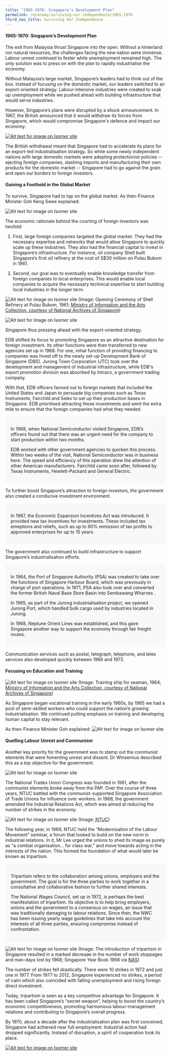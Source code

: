 ```yaml
---
title: "1965-1970: Singapore’s Development Plan"
permalink: /economy/surviving-our-independence/1965-1970
third_nav_title: Surviving Our Independence
---
```

#### 1965-1970: Singapore’s Development Plan

The exit from Malaysia thrust Singapore into the open. Without a hinterland nor natural resources, the challenges facing the new nation were immense. Labour unrest continued to fester while unemployment remained high. The only solution was to press on with the plan to rapidly industrialise the economy.

Without Malaysia’s large market, Singapore’s leaders had to think out of the box. Instead of focusing on the domestic market, our leaders switched to an export-oriented strategy. Labour-intensive industries were created to soak up unemployment while we pushed ahead with building infrastructure that would serve industries.

However, Singapore’s plans were disrupted by a shock announcement. In 1967, the British announced that it would withdraw its forces from Singapore, which would compromise Singapore's defence and impact our economy. 

[![Alt text for image on Isomer site](/images/economy/Case%20Study_British%20Withdrawal.gif)](/economy/digging-deeper-case-studies/withdrawal)

The British withdrawal meant that Singapore had to accelerate its plans for an export-led industralisation strategy. So while some newly independent nations with large domestic markets were adopting protectionist policies -- ejecting foreign companies, slashing imports and manufacturing their own products for the domestic market -- Singapore had to go against the grain and open our borders to foreign investors. 

#### Gaining a Foothold in the Global Market

To survive, Singapore had to tap on the global market. As then-Finance Minister Goh Keng Swee explained: 

![Alt text for image on Isomer site](/images/economy/Screenshot%202020-1.png)

The economic rationale behind the courting of foreign investors was twofold:

1. First, large foreign companies targeted the global market. They had the necessary expertise and networks that would allow Singapore to quickly scale up these industries. They also had the financial capital to invest in Singapore’s infrastructure. For instance, oil company Shell built Singapore’s first oil refinery at the cost of S$30 million on Pulau Bukom in 1961.

2. Second, our goal was to eventually enable knowledge transfer from foreign companies to local enterprises. This would enable local companies to acquire the necessary technical expertise to start building local industries in the longer term.

![Alt text for image on Isomer site](/images/economy/img0062.jpg)
 (Image: Opening Ceremony of Shell Refinery at Pulau Bukom, 1961; [Ministry of Information and the Arts Collection, courtesy of National Archives of Singapore](https://www.nas.gov.sg/archivesonline/photographs/record-details/1190c3fe-42cf-11e4-859c-0050568939ad))
 
 ![Alt text for image on Isomer site](/images/economy/Winsemius%20on%20Shell%20and%20Esso.png)
 
Singapore thus pressing ahead with the export-oriented strategy.

EDB shifted its focus to promoting Singapore as an attractive destination for foreign investment. Its other functions were then transferred to new agencies set up in 1968. For one, initial function of providing financing to companies was hived off to the newly set-up Development Bank of Singapore (DBS). Jurong Town Corporation (JTC) took over the development and management of industrial infrastructure, while EDB's export promotion division was absorbed by Intraco, a government trading company. 

With that, EDB officers fanned out to foreign markets that included the United States and Japan to persuade big companies such as Texas Instruments, Fairchild and Seiko to set up their production bases in Singapore. EDB prioritised attracting these investments and went the extra mile to ensure that the foreign companies had what they needed.

<div style="border:0px solid #0505f8;background-color:#f8f8f8;padding:1.2em;">
<p>In 1968, when National Semiconductor visited Singapore, EDB’s officers found out that there was an urgent need for the company to start production within two months. </p>

<p>EDB worked with other government agencies to quicken this process. Within two weeks of the visit, National Semiconductor was in business here. The speed and efficiency of this operation drew the attention of other American manufacturers. Fairchild came soon after, followed by Texas Instruments, Hewlett-Packard and General Electric. </p>
</div>

To further boost Singapore’s attraction to foreign investors, the government also created a conducive investment environment.

<div style="border:0px solid #0505f8;background-color:#f8f8f8;padding:1.2em;">
<p>In 1967, the Economic Expansion Incentives Act was introduced. It provided new tax incentives for investments. These included tax emeptions and reliefs, such as up to 90% remission of tax profits to approved enterprises for up to 15 years.</p>
</div>

The government also continued to build infrastructure to support Singapore’s industrialisation efforts.

<div style="border:0px solid #0505f8;background-color:#f8f8f8;padding:1.2em;">
<p>In 1964, the Port of Singapore Authority (PSA) was created to take over the functions of Singapore Harbour Board, which was previously in charge of port operations. In 1971, PSA also took over and converted the former British Naval Base Store Basin into Sembawang Wharves .</p>

<p>In 1965, as part of the Jurong industrialisation project, we opened Jurong Port, which handled bulk cargo used by industries located in Jurong.</p>
	
<p>In 1968, Neptune Orient Lines was established, and this gave Singapore another way to support the economy through fair freight routes. </p>
</div>

Communication services such as postal, telegraph, telephone, and telex services also developed quickly between 1966 and 1973.

#### Focusing on Education and Training
![Alt text for image on Isomer site](/images/economy/img0018.jpg)
(Image: Training ship for seaman, 1964; [Ministry of Information and the Arts Collection, courtesy of National Archives of Singapore](https://www.nas.gov.sg/archivesonline/photographs/record-details/2be89202-1162-11e3-83d5-0050568939ad))

As Singapore began vocational training in the early 1960s, by 1965 we had a pool of semi-skilled workers who could support the nation’s growing industrialisation. We continued putting emphasis on training and developing human capital to stay relevant.

As then-Finance Minister Goh explained: 
![Alt text for image on Isomer site](/images/economy/Screenshot%202020-10-22.png)

#### Quelling Labour Unrest and Communism

Another key priority for the government was to stamp out the communist elements that were fomenting unrest and dissent. Dr Winsemius described this as a top objective for the government: 

![Alt text for image on Isomer site](/images/economy/Screenshot%202020-10-22aaadad.png)

The National Trades Union Congress was founded in 1961, after the communist elements broke away from the PAP. Over the course of three years, NTUC battled with the communist-supported Singapore Association of Trade Unions for influence over workers. In 1968, the government amended the Industrial Relations Act, which was aimed at reducing the number of strikes in the economy.

![Alt text for image on Isomer site](/images/economy/full_Finance_Minister_Goh_Keng_Swee.jpg)
(Image:[ NTUC](http://ms50.ntuc.org.sg/1960s/))

The following year, in 1969, NTUC held the “Modernisation of the Labour Movement” seminar, a forum that looked to build on the new norm in industrial relations. In it, Mr Lee urged the unions to shed its image as purely as “a combat organisation… for class war,” and move towards acting in the interests of the nation. This formed the foundation of what would later be known as tripartism.

<div style="border:0px solid #0505f8;background-color:#f8f8f8;padding:1.2em;">
<p>Tripartism refers to the collaboration among unions, employers and the government. The goal is for the three parties to work together in a consultative and collaborative fashion to further shared interests.  </p>

<p>The National Wages Council, set up in 1972, is perhaps the best manifestation of tripartism. Its objective is to help bring employers, unions and the government to a consensus on wages, an issue that was traditionally damaging to labour relations. Since then, the NWC has been issuing yearly wage guidelines that take into account the interests of all three parties, ensuring compromise instead of confrontation. </p>
</div>

![Alt text for image on Isomer site](/images/economy/Screenshot%202020-10-28%20at.png)
(Image: The introduction of tripartism in Singapore resulted in a marked decreaae in the number of work stoppages and man-days lost by 1968; Singapore Year Book 1968 via [NAS](https://www.nas.gov.sg/1stCab/PanelPDF/Section%203%20-%20Economy%20Miracle%2017.pdf))

The number of strikes fell drastically. There were 10 strikes in 1972 and just one in 1977. From 1977 to 2012, Singapore experienced no strikes, a period of calm which also coincided with falling unemployment and rising foreign direct investment.

Today, tripartism is seen as a key competitive advantage for Singapore. It has been called Singapore’s “secret weapon”, helping to boost the country’s economic competitiveness, promoting harmonious labour-management relations and contributing to Singapore’s overall progress.

By 1970, about a decade after the industrialisation plan was first conceived, Singapore had achieved near full employment. Industrial action had dropped significantly. Instead of disruption, a spirit of cooperation took its place.

[![Alt text for image on Isomer site](/images/economy/More_Labour%20Movement.gif)](http://ms50.ntuc.org.sg/1960s/)